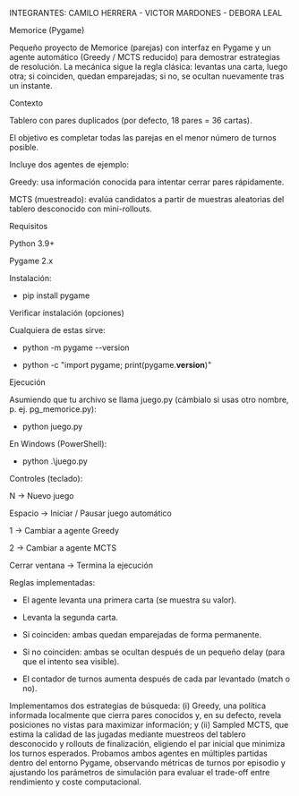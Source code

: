 INTEGRANTES: CAMILO HERRERA - VICTOR MARDONES - DEBORA LEAL

Memorice (Pygame)

Pequeño proyecto de Memorice (parejas) con interfaz en Pygame y un agente automático (Greedy / MCTS reducido) para demostrar estrategias de resolución.
La mecánica sigue la regla clásica: levantas una carta, luego otra; si coinciden, quedan emparejadas; si no, se ocultan nuevamente tras un instante.

Contexto

Tablero con pares duplicados (por defecto, 18 pares = 36 cartas).

El objetivo es completar todas las parejas en el menor número de turnos posible.

Incluye dos agentes de ejemplo:

Greedy: usa información conocida para intentar cerrar pares rápidamente.

MCTS (muestreado): evalúa candidatos a partir de muestras aleatorias del tablero desconocido con mini-rollouts.

Requisitos

Python 3.9+

Pygame 2.x

Instalación:
- pip install pygame

Verificar instalación (opciones)

Cualquiera de estas sirve:

- python -m pygame --version

- python -c "import pygame; print(pygame.__version__)"


Ejecución

Asumiendo que tu archivo se llama juego.py (cámbialo si usas otro nombre, p. ej. pg_memorice.py):

- python juego.py


En Windows (PowerShell):

- python .\juego.py


Controles (teclado):

N → Nuevo juego

Espacio → Iniciar / Pausar juego automático

1 → Cambiar a agente Greedy

2 → Cambiar a agente MCTS

Cerrar ventana → Termina la ejecución

Reglas implementadas:

- El agente levanta una primera carta (se muestra su valor).

- Levanta la segunda carta.

- Si coinciden: ambas quedan emparejadas de forma permanente.

- Si no coinciden: ambas se ocultan después de un pequeño delay (para que el intento sea visible).

- El contador de turnos aumenta después de cada par levantado (match o no).


Implementamos dos estrategias de búsqueda: (i) Greedy, una política informada localmente que cierra pares conocidos y, en su defecto, revela posiciones no vistas para maximizar información; y (ii) Sampled MCTS, que estima la calidad de las jugadas mediante muestreos del tablero desconocido y rollouts de finalización, eligiendo el par inicial que minimiza los turnos esperados. Probamos ambos agentes en múltiples partidas dentro del entorno Pygame, observando métricas de turnos por episodio y ajustando los parámetros de simulación para evaluar el trade-off entre rendimiento y coste computacional.
